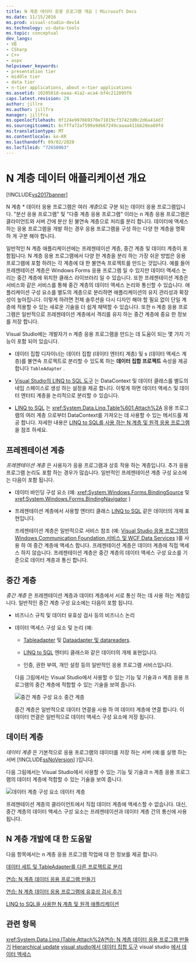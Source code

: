```yaml
---
title: N 계층 데이터 응용 프로그램 개요 | Microsoft Docs
ms.date: 11/15/2016
ms.prod: visual-studio-dev14
ms.technology: vs-data-tools
ms.topic: conceptual
dev_langs:
- VB
- CSharp
- C++
- aspx
helpviewer_keywords:
- presentation tier
- middle tier
- data tier
- n-tier applications, about n-tier applications
ms.assetid: 1020581d-eaaa-41a2-aca4-bf4c212895f6
caps.latest.revision: 29
author: jillre
ms.author: jillfra
manager: jillfra
ms.openlocfilehash: 0f124e997669370e71819cf37423d0c2d6a414d7
ms.sourcegitcommit: 6cfffa72af599a9d667249caaaa411bb28ea69fd
ms.translationtype: MT
ms.contentlocale: ko-KR
ms.lasthandoff: 09/02/2020
ms.locfileid: "72658063"
---
```

# <a name="n-tier-data-applications-overview"></a>N 계층 데이터 애플리케이션 개요
[!INCLUDE[vs2017banner](../includes/vs2017banner.md)]

N 계층 * 데이터 응용 프로그램은 여러 *계층*으로 구분 되는 데이터 응용 프로그램입니다. "분산 응용 프로그램" 및 "다중 계층 응용 프로그램" 이라는 n 계층 응용 프로그램은 클라이언트와 서버 간에 분산 된 불연속 계층으로 처리를 분리 합니다. 데이터에 액세스 하는 응용 프로그램을 개발 하는 경우 응용 프로그램을 구성 하는 다양 한 계층을 명확 하 게 구분 해야 합니다.

 일반적인 N 계층 애플리케이션에는 프레젠테이션 계층, 중간 계층 및 데이터 계층이 포함됩니다. N 계층 응용 프로그램에서 다양 한 계층을 분리 하는 가장 쉬운 방법은 응용 프로그램에 포함 하려는 각 계층에 대 한 불연속 프로젝트를 만드는 것입니다. 예를 들어 프레젠테이션 계층은 Windows Forms 응용 프로그램 일 수 있지만 데이터 액세스 논리는 중간 계층에 위치한 클래스 라이브러리 일 수 있습니다. 또한 프레젠테이션 계층은 서비스와 같은 서비스를 통해 중간 계층의 데이터 액세스 논리와 통신할 수 있습니다. 애플리케이션 구성 요소를 별도의 계층으로 분리하면 애플리케이션의 유지 관리성과 확장성이 높아집니다. 이렇게 하려면 전체 솔루션을 다시 디자인 해야 할 필요 없이 단일 계층에 적용할 수 있는 새로운 기술을 더 쉽게 채택할 수 있습니다. 또한 n 계층 응용 프로그램은 일반적으로 프레젠테이션 계층에서 격리를 유지 하는 중간 계층에 중요 한 정보를 저장 합니다.

 Visual Studio에는 개발자가 n 계층 응용 프로그램을 만드는 데 도움이 되는 몇 가지 기능이 포함 되어 있습니다.

- 데이터 집합 디자이너는 데이터 집합 (데이터 엔터티 계층) 및 s (데이터 액세스 계층)를 불연속 프로젝트로 분리할 수 있도록 하는 **데이터 집합 프로젝트** 속성을 제공 합니다 `TableAdapter` .

- [Visual Studio의 LINQ to SQL 도구](../data-tools/linq-to-sql-tools-in-visual-studio2.md) 는 DataContext 및 데이터 클래스를 별도의 네임 스페이스로 생성 하는 설정을 제공 합니다. 이렇게 하면 데이터 액세스 및 데이터 엔터티 계층을 논리적으로 분리할 수 있습니다.

- [LINQ to SQL](https://msdn.microsoft.com/library/73d13345-eece-471a-af40-4cc7a2f11655) 는 <xref:System.Data.Linq.Table%601.Attach%2A> 응용 프로그램의 여러 계층 으로부터 DataContext를 가져오는 데 사용할 수 있는 메서드를 제공 합니다. 자세한 내용은 [LINQ to SQL를 사용 하는 N 계층 및 원격 응용 프로그램](https://msdn.microsoft.com/library/854a1cdd-53cb-45f5-83ca-63962a9b3598)을 참조 하세요.

## <a name="presentation-tier"></a>프레젠테이션 계층
 *프레젠테이션 계층* 은 사용자가 응용 프로그램과 상호 작용 하는 계층입니다. 추가 응용 프로그램 논리도 포함 하는 경우가 많습니다. 일반적인 프레젠테이션 계층 구성 요소에는 다음이 포함 됩니다.

- 데이터 바인딩 구성 요소 (예: <xref:System.Windows.Forms.BindingSource> 및 <xref:System.Windows.Forms.BindingNavigator> )

- 프레젠테이션 계층에서 사용할 엔터티 클래스 [LINQ to SQL](https://msdn.microsoft.com/library/73d13345-eece-471a-af40-4cc7a2f11655) 같은 데이터의 개체 표현입니다.

  프레젠테이션 계층은 일반적으로 서비스 참조 (예: [Visual Studio 응용 프로그램의 Windows Communication Foundation 서비스 및 WCF Data Services](../data-tools/windows-communication-foundation-services-and-wcf-data-services-in-visual-studio.md) )를 사용 하 여 중간 계층에 액세스 합니다. 프레젠테이션 계층은 데이터 계층에 직접 액세스 하지 않습니다. 프레젠테이션 계층은 중간 계층의 데이터 액세스 구성 요소를 기준으로 데이터 계층과 통신 합니다.

## <a name="middle-tier"></a>중간 계층
 *중간 계층* 은 프레젠테이션 계층과 데이터 계층에서 서로 통신 하는 데 사용 하는 계층입니다. 일반적인 중간 계층 구성 요소에는 다음이 포함 됩니다.

- 비즈니스 규칙 및 데이터 유효성 검사 등의 비즈니스 논리

- 데이터 액세스 구성 요소 및 논리 (예:

  - [Tableadapter](https://msdn.microsoft.com/library/09416de9-134c-4dc7-8262-6c8d81e3f364) 및 [Dataadapter 및 datareaders](https://msdn.microsoft.com/library/cc952ca2-ec19-46ab-9189-15174b52cb74).

  - [LINQ to SQL](https://msdn.microsoft.com/library/73d13345-eece-471a-af40-4cc7a2f11655) 엔터티 클래스와 같은 데이터의 개체 표현입니다.

  - 인증, 권한 부여, 개인 설정 등의 일반적인 응용 프로그램 서비스입니다.

  다음 그림에서는 Visual Studio에서 사용할 수 있는 기능 및 기술과 n 계층 응용 프로그램의 중간 계층에 적합할 수 있는 기술을 보여 줍니다.

  ![중간 계층 구성 요소](../data-tools/media/ntiermid.png "NtierMid") 중간 계층

  중간 계층은 일반적으로 데이터 연결을 사용 하 여 데이터 계층에 연결 합니다. 이 데이터 연결은 일반적으로 데이터 액세스 구성 요소에 저장 됩니다.

## <a name="data-tier"></a>데이터 계층
 *데이터 계층* 은 기본적으로 응용 프로그램의 데이터를 저장 하는 서버 (예:를 실행 하는 서버 [!INCLUDE[ssNoVersion](../includes/ssnoversion-md.md)] )입니다.

 다음 그림에서는 Visual Studio에서 사용할 수 있는 기능 및 기술과 n 계층 응용 프로그램의 데이터 계층에 적합할 수 있는 기술을 보여 줍니다.

 ![데이터 계층 구성 요소](../data-tools/media/ntierdatatier.png "ntierdatatier") 데이터 계층

 프레젠테이션 계층의 클라이언트에서 직접 데이터 계층에 액세스할 수 없습니다. 대신, 중간 계층의 데이터 액세스 구성 요소는 프레젠테이션과 데이터 계층 간의 통신에 사용 됩니다.

## <a name="help-for-n-tier-development"></a>N 계층 개발에 대 한 도움말
 다음 항목에서는 n 계층 응용 프로그램 작업에 대 한 정보를 제공 합니다.

 [데이터 세트 및 TableAdapter를 다른 프로젝트로 분리](../data-tools/separate-datasets-and-tableadapters-into-different-projects.md)

 [연습: N 계층 데이터 응용 프로그램 만들기](../data-tools/walkthrough-creating-an-n-tier-data-application.md)

 [연습: N 계층 데이터 응용 프로그램에 유효성 검사 추가](https://msdn.microsoft.com/library/b35d072c-31f0-49ba-a225-69177592c265)

 [LINQ to SQL을 사용한 N 계층 및 원격 애플리케이션](https://msdn.microsoft.com/library/854a1cdd-53cb-45f5-83ca-63962a9b3598)

## <a name="see-also"></a>관련 항목
 <xref:System.Data.Linq.ITable.Attach%2A>[연습: N 계층 데이터 응용 프로그램 만들기](../data-tools/walkthrough-creating-an-n-tier-data-application.md) [Hierarchical update](../data-tools/hierarchical-update.md) [visual studio에서 데이터 집합 도구](../data-tools/dataset-tools-in-visual-studio.md) visual studio [에서 데이터 액세스](../data-tools/accessing-data-in-visual-studio.md)
